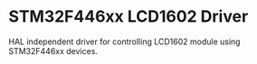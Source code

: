 # STM32F446xx LCD1602 Driver

HAL independent driver for controlling LCD1602 module using STM32F446xx devices.
